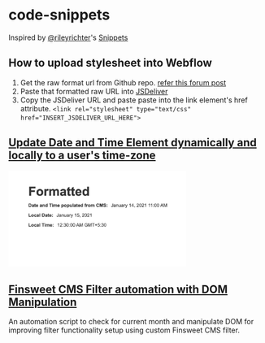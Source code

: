 # code-snippets
Inspired by [@rileyrichter](https://github.com/rileyrichter)'s [Snippets](https://github.com/rileyrichter/snippets)

## How to upload stylesheet into Webflow

1. Get the raw format url from Github repo.
   [refer this forum post](https://forum.webflow.com/t/how-to-embed-files-hosted-on-github/29281)
2. Paste that formatted raw URL into [JSDeliver](https://www.jsdelivr.com/rawgit)
3. Copy the JSDeliver URL and paste paste into the link element's href attribute.
    ` <link rel="stylesheet" type="text/css" href="INSERT_JSDELIVER_URL_HERE"> `

## [Update Date and Time Element dynamically and locally to a user's time-zone](https://github.com/zeshhaan/code-snippets/blob/main/date-time.md)    
<img src="src/Screenshot 2021-01-13 at 10.59.35 PM.png" width="350">  



## [Finsweet CMS Filter automation with DOM Manipulation](https://github.com/zeshhaan/code-snippets/blob/main/monthModifier.md)  
An automation script to check for current month and manipulate DOM for improving filter functionality setup using custom Finsweet CMS filter.
